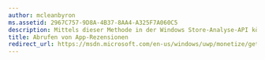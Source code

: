 ```yaml
---
author: mcleanbyron
ms.assetid: 2967C757-9D8A-4B37-8AA4-A325F7A060C5
description: Mittels dieser Methode in der Windows Store-Analyse-API können Sie Rezensionsdaten für einen bestimmten Zeitraum und andere optionale Filter abrufen.
title: Abrufen von App-Rezensionen
redirect_url: https://msdn.microsoft.com/en-us/windows/uwp/monetize/get-error-reporting-data
---
```



<!--HONumber=May16_HO2-->



